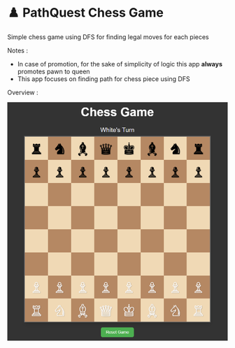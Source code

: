 # ♟️ PathQuest Chess Game

Simple chess game using DFS for finding legal moves for each pieces 

Notes : 
- In case of promotion, for the sake of simplicity of logic this app **always** promotes pawn to queen  
- This app focuses on finding path for chess piece using DFS


Overview :

![Screenshot of chess game](assets/chess-game-screenshot.png)